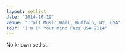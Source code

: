 ```yaml
---
layout: setlist
date: "2014-10-19"
venue: "Tralf Music Hall, Buffalo, NY, USA"
tour: "I'm In Your Mind Fuzz USA 2014"
---
```


No known setlist.
